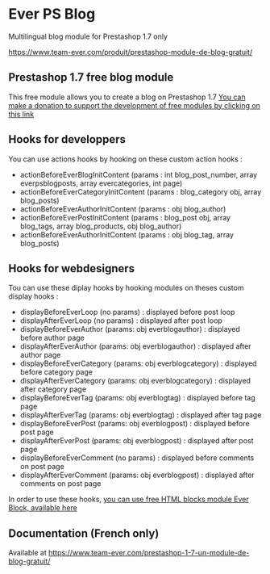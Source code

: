 # Ever PS Blog

Multilingual blog module for Prestashop 1.7 only

https://www.team-ever.com/produit/prestashop-module-de-blog-gratuit/

## Prestashop 1.7 free blog module
This free module allows you to create a blog on Prestashop 1.7
[You can make a donation to support the development of free modules by clicking on this link](https://www.paypal.com/donate?hosted_button_id=3CM3XREMKTMSE)

## Hooks for developpers
You can use actions hooks by hooking on these custom action hooks :
- actionBeforeEverBlogInitContent (params : int blog_post_number, array everpsblogposts, array evercategories, int page)
- actionBeforeEverCategoryInitContent (params : blog_category obj, array blog_posts)
- actionBeforeEverAuthorInitContent (params : obj blog_author)
- actionBeforeEverPostInitContent (params : blog_post obj, array blog_tags, array blog_products, obj blog_author)
- actionBeforeEverAuthorInitContent (params : obj blog_tag, array blog_posts)

## Hooks for webdesigners
Tou can use these diplay hooks by hooking modules on theses custom display hooks :
- displayBeforeEverLoop (no params) : displayed before post loop
- displayAfterEverLoop (no params) : displayed after post loop
- displayBeforeEverAuthor (params: obj everblogauthor) : displayed before author page
- displayAfterEverAuthor (params: obj everblogauthor) : displayed after author page
- displayBeforeEverCategory (params: obj everblogcategory) : displayed before category page
- displayAfterEverCategory (params: obj everblogcategory) : displayed after category page
- displayBeforeEverTag (params: obj everblogtag) : displayed before tag page
- displayAfterEverTag (params: obj everblogtag) : displayed after tag page
- displayBeforeEverPost (params: obj everblogpost) : displayed before post page
- displayAfterEverPost (params: obj everblogpost) : displayed after post page
- displayBeforeEverComment (no params) : displayed before comments on post page
- displayAfterEverComment (params: obj everblogpost) : displayed after comments on post page

In order to use these hooks, [you can use free HTML blocks module Ever Block, available here](https://www.team-ever.com/prestashop-module-bloc-editeur-html-illimite-shortcode/)

## Documentation (French only)
Available at https://www.team-ever.com/prestashop-1-7-un-module-de-blog-gratuit/
